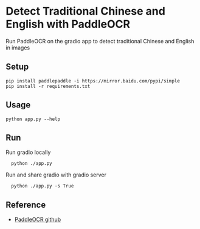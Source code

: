 # Detect Traditional Chinese and English with PaddleOCR
Run PaddleOCR on the gradio app to detect traditional Chinese and English in images

## Setup
```
pip install paddlepaddle -i https://mirror.baidu.com/pypi/simple
pip install -r requirements.txt
```
## Usage
```
python app.py --help
```
## Run
Run gradio locally
```
  python ./app.py
```
Run and share gradio with gradio server
```
  python ./app.py -s True
```

## Reference
* [PaddleOCR github](https://github.com/PaddlePaddle/PaddleOCR)